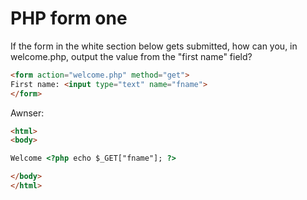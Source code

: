# PHP form one

If the form in the white section below gets submitted, how can you, in welcome.php, output the value from the "first name" field?

```html
<form action="welcome.php" method="get">
First name: <input type="text" name="fname">
</form>
```

Awnser:

```html
<html>
<body>

Welcome <?php echo $_GET["fname"]; ?>

</body>
</html>
```
